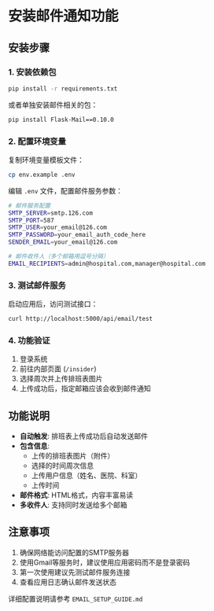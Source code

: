 # 安装邮件通知功能

## 安装步骤

### 1. 安装依赖包

```bash
pip install -r requirements.txt
```

或者单独安装邮件相关的包：

```bash
pip install Flask-Mail==0.10.0
```

### 2. 配置环境变量

复制环境变量模板文件：

```bash
cp env.example .env
```

编辑 `.env` 文件，配置邮件服务参数：

```bash
# 邮件服务配置
SMTP_SERVER=smtp.126.com
SMTP_PORT=587
SMTP_USER=your_email@126.com
SMTP_PASSWORD=your_email_auth_code_here
SENDER_EMAIL=your_email@126.com

# 邮件收件人（多个邮箱用逗号分隔）
EMAIL_RECIPIENTS=admin@hospital.com,manager@hospital.com
```

### 3. 测试邮件服务

启动应用后，访问测试接口：

```bash
curl http://localhost:5000/api/email/test
```

### 4. 功能验证

1. 登录系统
2. 前往内部页面 (`/insider`)
3. 选择周次并上传排班表图片
4. 上传成功后，指定邮箱应该会收到邮件通知

## 功能说明

- **自动触发**: 排班表上传成功后自动发送邮件
- **包含信息**: 
  - 上传的排班表图片（附件）
  - 选择的时间周次信息
  - 上传用户信息（姓名、医院、科室）
  - 上传时间
- **邮件格式**: HTML格式，内容丰富易读
- **多收件人**: 支持同时发送给多个邮箱

## 注意事项

1. 确保网络能访问配置的SMTP服务器
2. 使用Gmail等服务时，建议使用应用密码而不是登录密码
3. 第一次使用建议先测试邮件服务连接
4. 查看应用日志确认邮件发送状态

详细配置说明请参考 `EMAIL_SETUP_GUIDE.md`
